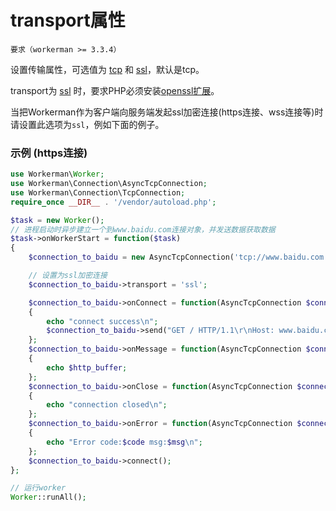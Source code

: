 # transport属性
 ```要求（workerman >= 3.3.4）```

设置传输属性，可选值为 [tcp](https://baike.baidu.com/subview/32754/8048820.htm) 和 [ssl](https://baike.baidu.com/view/525499.htm)，默认是tcp。

transport为 [ssl](https://baike.baidu.com/view/525499.htm) 时，要求PHP必须安装[openssl扩展](https://php.net/manual/zh/book.openssl.php)。


当把Workerman作为客户端向服务端发起ssl加密连接(https连接、wss连接等)时请设置此选项为```ssl```，例如下面的例子。



### 示例 (https连接)
```php
use Workerman\Worker;
use Workerman\Connection\AsyncTcpConnection;
use Workerman\Connection\TcpConnection;
require_once __DIR__ . '/vendor/autoload.php';

$task = new Worker();
// 进程启动时异步建立一个到www.baidu.com连接对象，并发送数据获取数据
$task->onWorkerStart = function($task)
{
    $connection_to_baidu = new AsyncTcpConnection('tcp://www.baidu.com:443');

    // 设置为ssl加密连接
    $connection_to_baidu->transport = 'ssl';

    $connection_to_baidu->onConnect = function(AsyncTcpConnection $connection_to_baidu)
    {
        echo "connect success\n";
        $connection_to_baidu->send("GET / HTTP/1.1\r\nHost: www.baidu.com\r\nConnection: keep-alive\r\n\r\n");
    };
    $connection_to_baidu->onMessage = function(AsyncTcpConnection $connection_to_baidu, $http_buffer)
    {
        echo $http_buffer;
    };
    $connection_to_baidu->onClose = function(AsyncTcpConnection $connection_to_baidu)
    {
        echo "connection closed\n";
    };
    $connection_to_baidu->onError = function(AsyncTcpConnection $connection_to_baidu, $code, $msg)
    {
        echo "Error code:$code msg:$msg\n";
    };
    $connection_to_baidu->connect();
};

// 运行worker
Worker::runAll();
```
